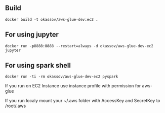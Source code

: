 ## Build

```
docker build -t okassov/aws-glue-dev:ec2 .
```

## For using jupyter

```
docker run -p8888:8888 --restart=always -d okassov/aws-glue-dev-ec2 jupyter
```

## For using spark shell

```
docker run -ti -rm okassov/aws-glue-dev-ec2 pyspark
```

If you run on EC2 Instance use instance profile with permission for aws-glue

If you run localy mount your ~/.aws folder with AccessKey and SecretKey to /root/.aws


